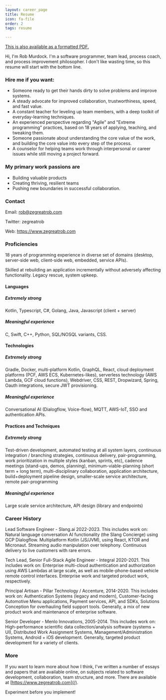 ```yaml
---
layout: career_page
title: Resume
icon: fa-file
order: 2
tags: resume

---
```


[This is also available as a formatted PDF.](/Resume.pdf)

Hi, I'm Rob Murdock. I'm a software programmer, team lead, process coach, and process improvement philosopher. I don't like wasting time, so this resume will start with the bottom line.

### Hire me if you want:

- Someone ready to get their hands dirty to solve problems and improve systems.
- A steady advocate for improved collaboration, trustworthiness, speed, and fast value.
- A constant teacher for leveling up team members, with a deep toolkit of everyday-learning techniques.
- An experienced perspective regarding "Agile" and "Extreme programming" practices, based on 18 years of applying, teaching, and tweaking them.
- Someone passionate about understanding the core value of the work, and building the core value into every step of the process.
- A counselor for helping teams work through interpersonal or career issues while still moving a project forward.

### My primary work passions are

- Building valuable products
- Creating thriving, resilient teams
- Pushing new boundaries in successful collaboration.

### Contact

Email: rob@zegreatrob.com

Twitter: zegreatrob

Web: https://www.zegreatrob.com

### Proficiencies

18 years of programming experience in diverse set of domains (desktop, server-side web, client-side web, embedded, service APIs).

Skilled at rebuilding an application incrementally without adversely affecting functionality. Legacy rescue, system upkeep.

#### Languages

##### Extremely strong
Kotlin, Typescript, C#, Golang, Java, Javascript (client + server)

##### Meaningful experience
C, Swift, C++, Python, SQL/NOSQL variants, CSS.

#### Technologies

##### Extremely strong

Gradle, Docker, multi-platform Kotlin, GraphQL, React, cloud deployment platforms (PCF, AWS ECS, Kubernetes-likes), serverless technology (AWS Lambda, GCF cloud functions), Webdriver, CSS, REST, Dropwizard, Spring, Oauth integrations, secure JWT provisioning.

##### Meaningful experience

Conversational AI (Dialogflow, Voice-flow), MQTT, AWS-IoT, SSO and authentication APIs.

#### Practices and Techniques

##### Extremely strong

Test-driven development, automated testing at all system layers, continuous integration / branching strategies, continuous delivery, pair-programming, work prioritization in multiple styles (kanban, sprints, etc), cadence meetings (stand-ups, demos, planning), minimum-viable-planning (short term + long term), multi-disciplinary collaboration, application architecture, build+deployment pipeline design, smaller-scale service architecture, remote pair-programming

##### Meaningful experience

Large scale service architecture, API design (library and endpoints)

### Career History

Lead Software Engineer - Slang.ai 2022-2023. This includes work on:
Natural language conversation AI functionality (the Slang Concierge) using GCP Dialogflow. Multiplatform Kotlin (JS/JVM), using React, KTOR and Micronaut. Streaming audio manipulation over telephony. Continuous delivery to live customers with rare errors.

Tech Lead, Senior Full-Stack Agile Engineer - Integral 2020-2021. This includes work on:
Enterprise multi-cloud authentication and authorization using AWS Lambdas at large scale, as well as mobile-phone-based vehicle remote control interfaces. Enterprise work and targeted product work, respectively.

Principal Artisan - Pillar Technology / Accenture, 2014-2020. This includes work on:
Authentication Systems (legacy and modern), Customer-facing Automotive Menu applications, Payment services, API, and SDKs, Solutions Conception for overhauling field support tools. Generally, a mix of new product work and maintenance of enterprise software.

Senior Developer - Menlo Innovations, 2005-2014. This includes work on:
High-performance scientific data collection/analysis software (systems + UI), Distributed Work Assignment Systems, Management/Administration Systems, Android + iOS development. Generally, targeted product development for a variety of clients.

### More

If you want to learn more about how I think, I've written a number of essays and papers that are available online, on subjects related to software development, collaboration, team structure, and more. There are available at [https://www.zegreatrob.com](/).

Experiment before you implement!
